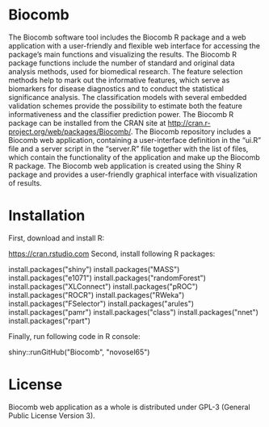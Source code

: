 # Biocomb
The Biocomb software tool includes the Biocomb R package and a web application with a user-friendly and flexible web interface for accessing the package’s main functions and visualizing the results. The Biocomb R package functions include the number of standard and original data analysis methods, used for biomedical research. The feature selection methods help to mark out the informative features, which serve as biomarkers for disease diagnostics and to conduct the statistical significance analysis. The classification models with several embedded validation schemes provide the possibility to estimate both the feature informativeness and the classifier prediction power. The Biocomb R package can be installed from the CRAN site at http://cran.r-project.org/web/packages/Biocomb/.
The Biocomb repository includes a Biocomb web application, containing a user-interface definition in the “ui.R” file and a server script in the “server.R” file together with the list of files, which contain the functionality of the application and make up the Biocomb R package. The Biocomb web application is created using the Shiny R package and provides a user-friendly graphical interface with visualization of results. 

# Installation
First, download and install R:

https://cran.rstudio.com
Second, install following R packages:

install.packages("shiny")
install.packages("MASS")
install.packages("e1071")
install.packages("randomForest")
install.packages("XLConnect")
install.packages("pROC")
install.packages("ROCR")
install.packages("RWeka")
install.packages("FSelector")
install.packages("arules")
install.packages("pamr")
install.packages("class")
install.packages("nnet")
install.packages("rpart")

Finally, run following code in R console:

shiny::runGitHub("Biocomb", "novosel65")


# License

Biocomb web application as a whole is distributed under GPL-3 (General Public License Version 3).

